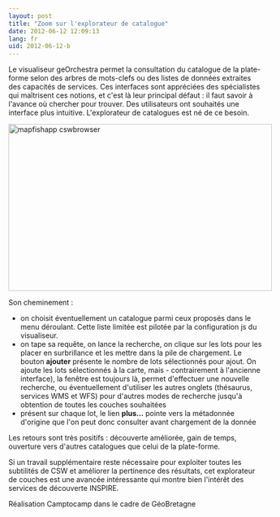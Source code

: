 ```yaml
---
layout: post
title: "Zoom sur l'explorateur de catalogue"
date: 2012-06-12 12:09:13
lang: fr
uid: 2012-06-12-b
---
```


Le visualiseur geOrchestra permet la consultation du catalogue de la
plate-forme selon des arbres de mots-clefs ou des listes de données extraites
des capacités de services. Ces interfaces sont appréciées des spécialistes qui
maîtrisent ces notions, et c'est là leur principal défaut : il faut savoir à
l'avance où chercher pour trouver. Des utilisateurs ont souhaités une interface
plus intuitive. L'explorateur de catalogues est né de ce besoin.

<!--more-->

<img style="max-width: 800px;" src="http://blog.georchestra.org/public/mapfishapp-cswbrowser.png" width="519" height="328" alt="mapfishapp cswbrowser" />

Son cheminement :
<ul>
<li>on choisit éventuellement un catalogue parmi ceux proposés dans le menu
déroulant. Cette liste limitée est pilotée par la configuration js du
visualiseur.</li>
<li>on tape sa requête, on lance la recherche, on clique sur les lots pour les
placer en surbrillance et les mettre dans la pile de chargement. Le bouton
<strong>ajouter</strong> présente le nombre de lots sélectionnés pour ajout. On
ajoute les lots sélectionnés à la carte, mais - contrairement à l'ancienne
interface), la fenêtre est toujours là, permet d'effectuer une nouvelle
recherche, ou éventuellement d'utiliser les autres onglets (thésaurus, services
WMS et WFS) pour d'autres modes de recherche jusqu'à obtention de toutes les
couches souhaitées</li>
<li>présent sur chaque lot, le lien <strong>plus...</strong> pointe vers la
métadonnée d'origine que l'on peut donc consulter avant chargement de la
donnée</li>
</ul>
<p>Les retours sont très positifs : découverte améliorée, gain de temps,
ouverture vers d'autres catalogues que celui de la plate-forme.</p>
<p>Si un travail supplémentaire reste nécessaire pour exploiter toutes les
subtilités de CSW et améliorer la pertinence des résultats, cet explorateur de
couches est une avancée intéressante qui montre bien l'intérêt des services de
découverte INSPIRE.</p>
<p>Réalisation Camptocamp dans le cadre de GéoBretagne</p>
